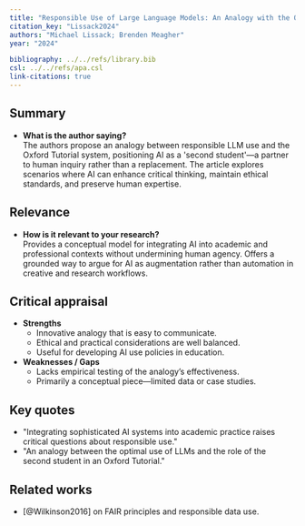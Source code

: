 ```yaml
---
title: "Responsible Use of Large Language Models: An Analogy with the Oxford Tutorial System"
citation_key: "Lissack2024"
authors: "Michael Lissack; Brenden Meagher"
year: "2024"

bibliography: ../../refs/library.bib
csl: ../../refs/apa.csl
link-citations: true
---
```


## Summary
- **What is the author saying?**  
  The authors propose an analogy between responsible LLM use and the Oxford Tutorial system, positioning AI as a 'second student'—a partner to human inquiry rather than a replacement. The article explores scenarios where AI can enhance critical thinking, maintain ethical standards, and preserve human expertise.

## Relevance
- **How is it relevant to your research?**  
  Provides a conceptual model for integrating AI into academic and professional contexts without undermining human agency. Offers a grounded way to argue for AI as augmentation rather than automation in creative and research workflows.

## Critical appraisal
- **Strengths**  
  - Innovative analogy that is easy to communicate.
  - Ethical and practical considerations are well balanced.
  - Useful for developing AI use policies in education.
- **Weaknesses / Gaps**  
  - Lacks empirical testing of the analogy’s effectiveness.
  - Primarily a conceptual piece—limited data or case studies.

## Key quotes
- "Integrating sophisticated AI systems into academic practice raises critical questions about responsible use."
- "An analogy between the optimal use of LLMs and the role of the second student in an Oxford Tutorial."

## Related works
- [@Wilkinson2016] on FAIR principles and responsible data use.
